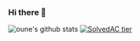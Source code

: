 ### Hi there 👋

![oune's github stats](https://github-readme-stats.vercel.app/api?username=oune&show_icons=true&&theme=onedark)
[![SolvedAC tier](http://mazassumnida.wtf/api/v2/generate_badge?boj=oune)](https://solved.ac/oune)
<!--**oune/oune** is a ✨ _special_ ✨ repository because its `README.md` (this file) appears on your GitHub profile.


 ▒█████   █    ██  ███▄    █ ▓█████ 
▒██▒  ██▒ ██  ▓██▒ ██ ▀█   █ ▓█   ▀ 
▒██░  ██▒▓██  ▒██░▓██  ▀█ ██▒▒███   
▒██   ██░▓▓█  ░██░▓██▒  ▐▌██▒▒▓█  ▄ 
░ ████▓▒░▒▒█████▓ ▒██░   ▓██░░▒████▒
░ ▒░▒░▒░ ░▒▓▒ ▒ ▒ ░ ▒░   ▒ ▒ ░░ ▒░ ░
  ░ ▒ ▒░ ░░▒░ ░ ░ ░ ░░   ░ ▒░ ░ ░  ░
░ ░ ░ ▒   ░░░ ░ ░    ░   ░ ░    ░   
    ░ ░     ░              ░    ░  ░
